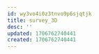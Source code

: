 ```yaml
---
id: wy3vo4i0z3tnvo9p6sjqtjk
title: survey_3D
desc: ''
updated: 1706762740441
created: 1706762740441
---
```

